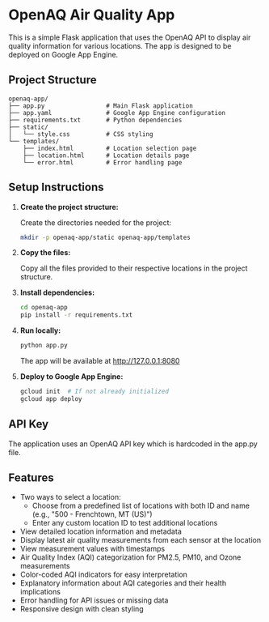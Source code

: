 # OpenAQ Air Quality App

This is a simple Flask application that uses the OpenAQ API to display air quality information for various locations. The app is designed to be deployed on Google App Engine.

## Project Structure

```
openaq-app/
├── app.py                 # Main Flask application
├── app.yaml               # Google App Engine configuration
├── requirements.txt       # Python dependencies
├── static/
│   └── style.css          # CSS styling
└── templates/
    ├── index.html         # Location selection page
    ├── location.html      # Location details page
    └── error.html         # Error handling page
```

## Setup Instructions

1. **Create the project structure:**

   Create the directories needed for the project:

   ```bash
   mkdir -p openaq-app/static openaq-app/templates
   ```

2. **Copy the files:**

   Copy all the files provided to their respective locations in the project structure.

3. **Install dependencies:**

   ```bash
   cd openaq-app
   pip install -r requirements.txt
   ```

4. **Run locally:**

   ```bash
   python app.py
   ```

   The app will be available at http://127.0.0.1:8080

5. **Deploy to Google App Engine:**

   ```bash
   gcloud init  # If not already initialized
   gcloud app deploy
   ```

## API Key

The application uses an OpenAQ API key which is hardcoded in the app.py file.

## Features

- Two ways to select a location:
  - Choose from a predefined list of locations with both ID and name (e.g., "500 - Frenchtown, MT (US)")
  - Enter any custom location ID to test additional locations
- View detailed location information and metadata
- Display latest air quality measurements from each sensor at the location
- View measurement values with timestamps
- Air Quality Index (AQI) categorization for PM2.5, PM10, and Ozone measurements
- Color-coded AQI indicators for easy interpretation
- Explanatory information about AQI categories and their health implications
- Error handling for API issues or missing data
- Responsive design with clean styling
